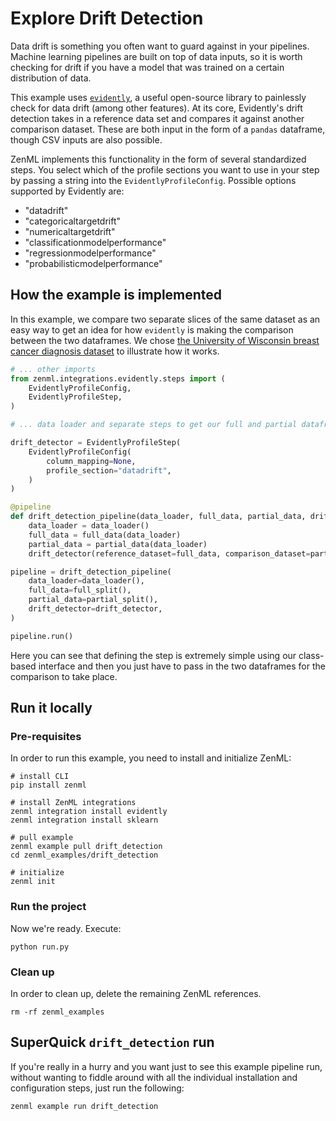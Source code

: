 # Explore Drift Detection

Data drift is something you often want to guard against in your pipelines.
Machine learning pipelines are built on top of data inputs, so it is worth
checking for drift if you have a model that was trained on a certain
distribution of data.

This example uses [`evidently`](https://github.com/evidentlyai/evidently), a
useful open-source library to painlessly check for data drift (among other
features). At its core, Evidently's drift detection takes in a reference data
set and compares it against another comparison dataset. These are both input in
the form of a `pandas` dataframe, though CSV inputs are also possible.

ZenML implements this functionality in the form of several standardized steps.
You select which of the profile sections you want to use in your step by passing
a string into the `EvidentlyProfileConfig`. Possible options supported by
Evidently are:

- "datadrift"
- "categoricaltargetdrift"
- "numericaltargetdrift"
- "classificationmodelperformance"
- "regressionmodelperformance"
- "probabilisticmodelperformance"

## How the example is implemented

In this example, we compare two separate slices of the same dataset as an easy
way to get an idea for how `evidently` is making the comparison between the two
dataframes. We chose [the University of Wisconsin breast cancer diagnosis
dataset](https://archive.ics.uci.edu/ml/datasets/Breast+Cancer+Wisconsin+(Diagnostic))
to illustrate how it works.

```python
# ... other imports
from zenml.integrations.evidently.steps import (
    EvidentlyProfileConfig,
    EvidentlyProfileStep,
)

# ... data loader and separate steps to get our full and partial dataframes

drift_detector = EvidentlyProfileStep(
    EvidentlyProfileConfig(
        column_mapping=None,
        profile_section="datadrift",
    )
)

@pipeline
def drift_detection_pipeline(data_loader, full_data, partial_data, drift_detector):
    data_loader = data_loader()
    full_data = full_data(data_loader)
    partial_data = partial_data(data_loader)
    drift_detector(reference_dataset=full_data, comparison_dataset=partial_data)

pipeline = drift_detection_pipeline(
    data_loader=data_loader(),
    full_data=full_split(),
    partial_data=partial_split(),
    drift_detector=drift_detector,
)

pipeline.run()
```

Here you can see that defining the step is extremely simple using our
class-based interface and then you just have to pass in the two dataframes for
the comparison to take place.

## Run it locally

### Pre-requisites
In order to run this example, you need to install and initialize ZenML:

```shell
# install CLI
pip install zenml

# install ZenML integrations
zenml integration install evidently
zenml integration install sklearn

# pull example
zenml example pull drift_detection
cd zenml_examples/drift_detection

# initialize
zenml init
```

### Run the project
Now we're ready. Execute:

```shell
python run.py
```

### Clean up
In order to clean up, delete the remaining ZenML references.

```shell
rm -rf zenml_examples
```

## SuperQuick `drift_detection` run

If you're really in a hurry and you want just to see this example pipeline run,
without wanting to fiddle around with all the individual installation and
configuration steps, just run the following:

```shell
zenml example run drift_detection
```